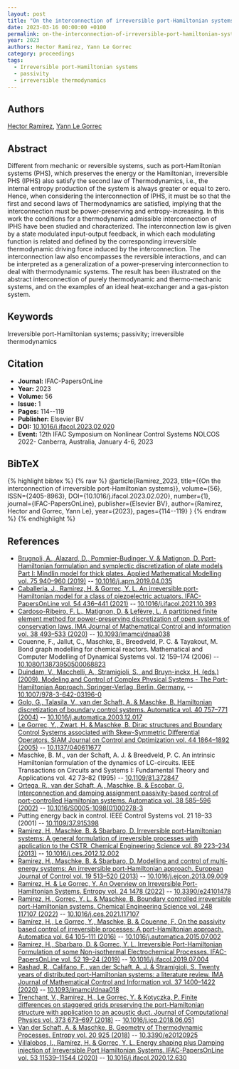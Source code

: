 ```yaml
---
layout: post
title: "On the interconnection of irreversible port-Hamiltonian systems"
date: 2023-03-16 00:00:00 +0100
permalink: on-the-interconnection-of-irreversible-port-hamiltonian-systems
year: 2023
authors: Hector Ramirez, Yann Le Gorrec
category: proceedings
tags:
  - Irreversible port-Hamiltonian systems
  - passivity
  - irreversible thermodynamics
---
```

 
## Authors
[Hector Ramirez](authors/hector-ramirez), [Yann Le Gorrec](authors/yann-le-gorrec)
 
## Abstract
Different from mechanic or reversible systems, such as port-Hamiltonian systems (PHS), which preserves the energy or the Hamiltonian, irreversible PHS (IPHS) also satisfy the second law of Thermodynamics, i.e., the internal entropy production of the system is always greater or equal to zero. Hence, when considering the interconnection of IPHS, it must be so that the first and second laws of Thermodynamics are satisfied, implying that the interconnection must be power-preserving and entropy-increasing. In this work the conditions for a thermodynamic admissible interconnection of IPHS have been studied and characterized. The interconnection law is given by a state modulated input-output feedback, in which each modulating function is related and defined by the corresponding irreversible thermodynamic driving force induced by the interconnection. The interconnection law also encompasses the reversible interactions, and can be interpreted as a generalization of a power-preserving interconnection to deal with thermodynamic systems. The result has been illustrated on the abstract interconnection of purely thermodynamic and thermo-mechanic systems, and on the examples of an ideal heat-exchanger and a gas-piston system.
 
## Keywords
Irreversible port-Hamiltonian systems; passivity; irreversible thermodynamics
 
## Citation
- **Journal:** IFAC-PapersOnLine
- **Year:** 2023
- **Volume:** 56
- **Issue:** 1
- **Pages:** 114--119
- **Publisher:** Elsevier BV
- **DOI:** [10.1016/j.ifacol.2023.02.020](https://doi.org/10.1016/j.ifacol.2023.02.020)
- **Event:** 12th IFAC Symposium on Nonlinear Control Systems NOLCOS 2022- Canberra, Australia, January 4-6, 2023
 
## BibTeX
{% highlight bibtex %}
{% raw %}
@article{Ramirez_2023,
  title={{On the interconnection of irreversible port-Hamiltonian systems}},
  volume={56},
  ISSN={2405-8963},
  DOI={10.1016/j.ifacol.2023.02.020},
  number={1},
  journal={IFAC-PapersOnLine},
  publisher={Elsevier BV},
  author={Ramirez, Hector and Gorrec, Yann Le},
  year={2023},
  pages={114--119}
}
{% endraw %}
{% endhighlight %}
 
## References
- [Brugnoli, A., Alazard, D., Pommier-Budinger, V. & Matignon, D. Port-Hamiltonian formulation and symplectic discretization of plate models Part I: Mindlin model for thick plates. Applied Mathematical Modelling vol. 75 940–960 (2019)](port-hamiltonian-formulation-and-symplectic-discretization-of-plate-models-part-i-mindlin-model-for-thick-plates) -- [10.1016/j.apm.2019.04.035](https://doi.org/10.1016/j.apm.2019.04.035)
- [Caballeria, J., Ramirez, H. & Gorrec, Y. L. An irreversible port-Hamiltonian model for a class of piezoelectric actuators. IFAC-PapersOnLine vol. 54 436–441 (2021)](an-irreversible-port-hamiltonian-model-for-a-class-of-piezoelectric-actuators) -- [10.1016/j.ifacol.2021.10.393](https://doi.org/10.1016/j.ifacol.2021.10.393)
- [Cardoso-Ribeiro, F. L., Matignon, D. & Lefèvre, L. A partitioned finite element method for power-preserving discretization of open systems of conservation laws. IMA Journal of Mathematical Control and Information vol. 38 493–533 (2020)](a-partitioned-finite-element-method-for-power-preserving-discretization-of-open-systems-of-conservation-laws) -- [10.1093/imamci/dnaa038](https://doi.org/10.1093/imamci/dnaa038)
- Couenne, F., Jallut, C., Maschke, B., Breedveld, P. C. & Tayakout, M. Bond graph modelling for chemical reactors. Mathematical and Computer Modelling of Dynamical Systems vol. 12 159–174 (2006) -- [10.1080/13873950500068823](https://doi.org/10.1080/13873950500068823)
- [Duindam, V., Macchelli, A., Stramigioli, S., and Bruyn-inckx, H. (eds.) (2009). Modeling and Control of Complex Physical Systems - The Port-Hamiltonian Approach. Springer-Verlag, Berlin, Germany.](modeling-and-control-of-complex-physical-systems) -- [10.1007/978-3-642-03196-0](https://doi.org/10.1007/978-3-642-03196-0)
- [Golo, G., Talasila, V., van der Schaft, A. & Maschke, B. Hamiltonian discretization of boundary control systems. Automatica vol. 40 757–771 (2004)](hamiltonian-discretization-of-boundary-control-systems) -- [10.1016/j.automatica.2003.12.017](https://doi.org/10.1016/j.automatica.2003.12.017)
- [Le Gorrec, Y., Zwart, H. & Maschke, B. Dirac structures and Boundary Control Systems associated with Skew-Symmetric Differential Operators. SIAM Journal on Control and Optimization vol. 44 1864–1892 (2005)](dirac-structures-and-boundary-control-systems-associated-with-skew-symmetric-differential-operators) -- [10.1137/040611677](https://doi.org/10.1137/040611677)
- Maschke, B. M., van der Schaft, A. J. & Breedveld, P. C. An intrinsic Hamiltonian formulation of the dynamics of LC-circuits. IEEE Transactions on Circuits and Systems I: Fundamental Theory and Applications vol. 42 73–82 (1995) -- [10.1109/81.372847](https://doi.org/10.1109/81.372847)
- [Ortega, R., van der Schaft, A., Maschke, B. & Escobar, G. Interconnection and damping assignment passivity-based control of port-controlled Hamiltonian systems. Automatica vol. 38 585–596 (2002)](interconnection-and-damping-assignment-passivity-based-control-of-port-controlled-hamiltonian-systems) -- [10.1016/S0005-1098(01)00278-3](https://doi.org/10.1016/S0005-1098(01)00278-3)
- Putting energy back in control. IEEE Control Systems vol. 21 18–33 (2001) -- [10.1109/37.915398](https://doi.org/10.1109/37.915398)
- [Ramirez, H., Maschke, B. & Sbarbaro, D. Irreversible port-Hamiltonian systems: A general formulation of irreversible processes with application to the CSTR. Chemical Engineering Science vol. 89 223–234 (2013)](irreversible-port-hamiltonian-systems-a-general-formulation-of-irreversible-processes-with-application-to-the-cstr) -- [10.1016/j.ces.2012.12.002](https://doi.org/10.1016/j.ces.2012.12.002)
- [Ramirez, H., Maschke, B. & Sbarbaro, D. Modelling and control of multi-energy systems: An irreversible port-Hamiltonian approach. European Journal of Control vol. 19 513–520 (2013)](modelling-and-control-of-multi-energy-systems-an-irreversible-port-hamiltonian-approach) -- [10.1016/j.ejcon.2013.09.009](https://doi.org/10.1016/j.ejcon.2013.09.009)
- [Ramirez, H. & Le Gorrec, Y. An Overview on Irreversible Port-Hamiltonian Systems. Entropy vol. 24 1478 (2022)](an-overview-on-irreversible-port-hamiltonian-systems) -- [10.3390/e24101478](https://doi.org/10.3390/e24101478)
- [Ramirez, H., Gorrec, Y. L. & Maschke, B. Boundary controlled irreversible port-Hamiltonian systems. Chemical Engineering Science vol. 248 117107 (2022)](boundary-controlled-irreversible-port-hamiltonian-systems) -- [10.1016/j.ces.2021.117107](https://doi.org/10.1016/j.ces.2021.117107)
- [Ramírez, H., Le Gorrec, Y., Maschke, B. & Couenne, F. On the passivity based control of irreversible processes: A port-Hamiltonian approach. Automatica vol. 64 105–111 (2016)](on-the-passivity-based-control-of-irreversible-processes-a-port-hamiltonian-approach) -- [10.1016/j.automatica.2015.07.002](https://doi.org/10.1016/j.automatica.2015.07.002)
- [Ramirez, H., Sbarbaro, D. & Gorrec, Y. L. Irreversible Port-Hamiltonian Formulation of some Non-isothermal Electrochemical Processes. IFAC-PapersOnLine vol. 52 19–24 (2019)](irreversible-port-hamiltonian-formulation-of-some-non-isothermal-electrochemical-processes) -- [10.1016/j.ifacol.2019.07.004](https://doi.org/10.1016/j.ifacol.2019.07.004)
- [Rashad, R., Califano, F., van der Schaft, A. J. & Stramigioli, S. Twenty years of distributed port-Hamiltonian systems: a literature review. IMA Journal of Mathematical Control and Information vol. 37 1400–1422 (2020)](twenty-years-of-distributed-port-hamiltonian-systems-a-literature-review) -- [10.1093/imamci/dnaa018](https://doi.org/10.1093/imamci/dnaa018)
- [Trenchant, V., Ramirez, H., Le Gorrec, Y. & Kotyczka, P. Finite differences on staggered grids preserving the port-Hamiltonian structure with application to an acoustic duct. Journal of Computational Physics vol. 373 673–697 (2018)](finite-differences-on-staggered-grids-preserving-the-port-hamiltonian-structure-with-application-to-an-acoustic-duct) -- [10.1016/j.jcp.2018.06.051](https://doi.org/10.1016/j.jcp.2018.06.051)
- [Van der Schaft, A. & Maschke, B. Geometry of Thermodynamic Processes. Entropy vol. 20 925 (2018)](geometry-of-thermodynamic-processes) -- [10.3390/e20120925](https://doi.org/10.3390/e20120925)
- [Villalobos, I., Ramírez, H. & Gorrec, Y. L. Energy shaping plus Damping injection of Irreversible Port Hamiltonian Systems. IFAC-PapersOnLine vol. 53 11539–11544 (2020)](energy-shaping-plus-damping-injection-of-irreversible-port-hamiltonian-systems) -- [10.1016/j.ifacol.2020.12.630](https://doi.org/10.1016/j.ifacol.2020.12.630)

